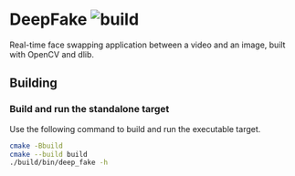 # DeepFake ![build](https://img.shields.io/github/workflow/status/florianvazelle/deep-fake/build?label=Windows&logo=github)

Real-time face swapping application between a video and an image, built with OpenCV and dlib.

## Building

### Build and run the standalone target

Use the following command to build and run the executable target.

```bash
cmake -Bbuild
cmake --build build
./build/bin/deep_fake -h
```
